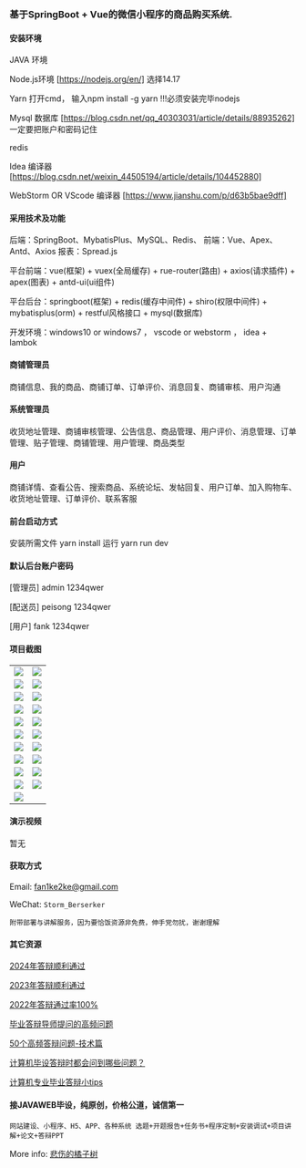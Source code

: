 ### 基于SpringBoot + Vue的微信小程序的商品购买系统.

#### 安装环境

JAVA 环境 

Node.js环境 [https://nodejs.org/en/] 选择14.17

Yarn 打开cmd， 输入npm install -g yarn !!!必须安装完毕nodejs

Mysql 数据库 [https://blog.csdn.net/qq_40303031/article/details/88935262] 一定要把账户和密码记住

redis

Idea 编译器 [https://blog.csdn.net/weixin_44505194/article/details/104452880]

WebStorm OR VScode 编译器 [https://www.jianshu.com/p/d63b5bae9dff]

#### 采用技术及功能

后端：SpringBoot、MybatisPlus、MySQL、Redis、
前端：Vue、Apex、Antd、Axios
报表：Spread.js

平台前端：vue(框架) + vuex(全局缓存) + rue-router(路由) + axios(请求插件) + apex(图表)  + antd-ui(ui组件)

平台后台：springboot(框架) + redis(缓存中间件) + shiro(权限中间件) + mybatisplus(orm) + restful风格接口 + mysql(数据库)

开发环境：windows10 or windows7 ， vscode or webstorm ， idea + lambok

#### 商铺管理员
商铺信息、我的商品、商铺订单、订单评价、消息回复、商铺审核、用户沟通

#### 系统管理员
收货地址管理、商铺审核管理、公告信息、商品管理、用户评价、消息管理、订单管理、贴子管理、商铺管理、用户管理、商品类型

#### 用户
商铺详情、查看公告、搜索商品、系统论坛、发帖回复、用户订单、加入购物车、收货地址管理、订单评价、联系客服


#### 前台启动方式
安装所需文件 yarn install 
运行 yarn run dev

#### 默认后台账户密码
[管理员]
admin
1234qwer

[配送员]
peisong
1234qwer

[用户]
fank
1234qwer

#### 项目截图

|  |  |
|---------------------|---------------------|
|![](https://fank-bucket-oss.oss-cn-beijing.aliyuncs.com/img/1709524875703.jpg) | ![](https://fank-bucket-oss.oss-cn-beijing.aliyuncs.com/img/1709525198162.jpg) |
|![](https://fank-bucket-oss.oss-cn-beijing.aliyuncs.com/img/1709524847522.jpg) | ![](https://fank-bucket-oss.oss-cn-beijing.aliyuncs.com/img/1709525186348.jpg) |
|![](https://fank-bucket-oss.oss-cn-beijing.aliyuncs.com/img/1709523881765.jpg) | ![](https://fank-bucket-oss.oss-cn-beijing.aliyuncs.com/img/1709525173545.jpg) |
|![](https://fank-bucket-oss.oss-cn-beijing.aliyuncs.com/img/1709523869912.jpg) | ![](https://fank-bucket-oss.oss-cn-beijing.aliyuncs.com/img/1709525157487.jpg) |
|![](https://fank-bucket-oss.oss-cn-beijing.aliyuncs.com/img/1709523815244.jpg) | ![](https://fank-bucket-oss.oss-cn-beijing.aliyuncs.com/img/1709525137717.jpg) |
|![](https://fank-bucket-oss.oss-cn-beijing.aliyuncs.com/img/1709523787799.jpg) | ![](https://fank-bucket-oss.oss-cn-beijing.aliyuncs.com/img/1709525118751.jpg) |
|![](https://fank-bucket-oss.oss-cn-beijing.aliyuncs.com/img/1709524886865.jpg) | ![](https://fank-bucket-oss.oss-cn-beijing.aliyuncs.com/img/1709525044436.jpg) |
|![](https://fank-bucket-oss.oss-cn-beijing.aliyuncs.com/img/1709525252181.jpg) | ![](https://fank-bucket-oss.oss-cn-beijing.aliyuncs.com/img/1709525023326.jpg) |
|![](https://fank-bucket-oss.oss-cn-beijing.aliyuncs.com/img/1709525238258.jpg) | ![](https://fank-bucket-oss.oss-cn-beijing.aliyuncs.com/img/1709525011621.jpg) |
|![](https://fank-bucket-oss.oss-cn-beijing.aliyuncs.com/img/1709525221898.jpg) | ![](https://fank-bucket-oss.oss-cn-beijing.aliyuncs.com/img/1709524999125.jpg) |
|![](https://fank-bucket-oss.oss-cn-beijing.aliyuncs.com/img/1709525210792.jpg) |


#### 演示视频

暂无

#### 获取方式

Email: fan1ke2ke@gmail.com

WeChat: `Storm_Berserker`

`附带部署与讲解服务，因为要恰饭资源非免费，伸手党勿扰，谢谢理解`

#### 其它资源

[2024年答辩顺利通过](https://berserker287.github.io/2024/06/06/2024%E5%B9%B4%E7%AD%94%E8%BE%A9%E9%A1%BA%E5%88%A9%E9%80%9A%E8%BF%87/)

[2023年答辩顺利通过](https://berserker287.github.io/2023/06/14/2023%E5%B9%B4%E7%AD%94%E8%BE%A9%E9%A1%BA%E5%88%A9%E9%80%9A%E8%BF%87/)

[2022年答辩通过率100%](https://berserker287.github.io/2022/05/25/%E9%A1%B9%E7%9B%AE%E4%BA%A4%E6%98%93%E8%AE%B0%E5%BD%95/)

[毕业答辩导师提问的高频问题](https://berserker287.github.io/2023/06/13/%E6%AF%95%E4%B8%9A%E7%AD%94%E8%BE%A9%E5%AF%BC%E5%B8%88%E6%8F%90%E9%97%AE%E7%9A%84%E9%AB%98%E9%A2%91%E9%97%AE%E9%A2%98/)

[50个高频答辩问题-技术篇](https://berserker287.github.io/2023/06/13/50%E4%B8%AA%E9%AB%98%E9%A2%91%E7%AD%94%E8%BE%A9%E9%97%AE%E9%A2%98-%E6%8A%80%E6%9C%AF%E7%AF%87/)

[计算机毕设答辩时都会问到哪些问题？](https://www.zhihu.com/question/31020988)

[计算机专业毕业答辩小tips](https://zhuanlan.zhihu.com/p/145911029)

#### 接JAVAWEB毕设，纯原创，价格公道，诚信第一

`网站建设、小程序、H5、APP、各种系统 选题+开题报告+任务书+程序定制+安装调试+项目讲解+论文+答辩PPT`

More info: [悲伤的橘子树](https://berserker287.github.io/)
